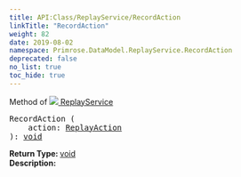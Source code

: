 ```yaml
---
title: API:Class/ReplayService/RecordAction
linkTitle: "RecordAction"
weight: 82
date: 2019-08-02
namespace: Primrose.DataModel.ReplayService.RecordAction
deprecated: false
no_list: true
toc_hide: true
---
```

Method of <a href="/docs/api-reference/Class/ReplayService"><img src="/icons/silk/timeline_marker.png"/>&nbsp;ReplayService</a>
<pre class="method-declaration">
RecordAction (
    action: <a class="type" href="/docs/api-reference/DataType/ReplayAction">ReplayAction</a>
): <a class="type" href="/docs/api-reference/System/void">void</a></pre>
<b>Return Type: </b>
<a class="type" href="/docs/api-reference/System/void">void</a>
<br/>
<b>Description: </b>